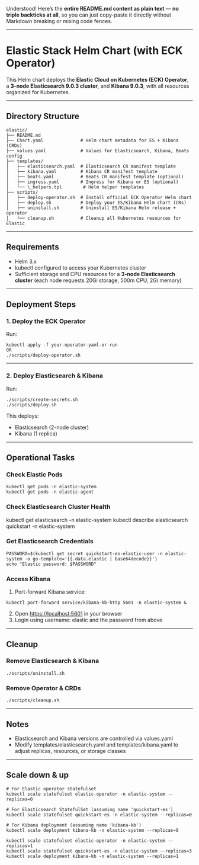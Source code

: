 Understood! Here’s the **entire README.md content as plain text** — **no triple backticks at all**, so you can just copy-paste it directly without Markdown breaking or mixing code fences.

---

# Elastic Stack Helm Chart (with ECK Operator)

This Helm chart deploys the **Elastic Cloud on Kubernetes (ECK) Operator**, a **3-node Elasticsearch 9.0.3 cluster**, and **Kibana 9.0.3**, with all resources organized for Kubernetes.

---

## Directory Structure

```
elastic/
├── README.md
├── Chart.yaml              # Helm chart metadata for ES + Kibana (CRDs)
├── values.yaml             # Values for Elasticsearch, Kibana, Beats config
├── templates/
│   ├── elasticsearch.yaml  # Elasticsearch CR manifest template
│   ├── kibana.yaml         # Kibana CR manifest template
│   ├── beats.yaml          # Beats CR manifest template (optional)
│   ├── ingress.yaml        # Ingress for Kibana or ES (optional)
│   └── \_helpers.tpl        # Helm helper templates
├── scripts/
│   ├── deploy-operator.sh  # Install official ECK Operator Helm chart
│   ├── deploy.sh           # Deploy your ES/Kibana Helm chart (CRs)
│   ├── uninstall.sh        # Uninstall ES/Kibana Helm release + operator
│   └── cleanup.sh          # Cleanup all Kubernetes resources for Elastic
```
---

## Requirements

* Helm 3.x
* kubectl configured to access your Kubernetes cluster
* Sufficient storage and CPU resources for a **3-node Elasticsearch cluster**
  (each node requests 20Gi storage, 500m CPU, 2Gi memory)

---

## Deployment Steps

### 1. Deploy the ECK Operator

Run:
```
kubectl apply -f your-operator-yaml-or-run
OR
./scripts/deploy-operator.sh
```
---

### 2. Deploy Elasticsearch & Kibana

Run:
```
./scripts/create-secrets.sh
./scripts/deploy.sh
```
This deploys:

* Elasticsearch (2-node cluster)
* Kibana (1 replica)

---

## Operational Tasks

### Check Elastic Pods
```
kubectl get pods -n elastic-system
kubectl get pods -n elastic-agent
```
### Check Elasticsearch Cluster Health

kubectl get elasticsearch -n elastic-system
kubectl describe elasticsearch quickstart -n elastic-system

### Get Elasticsearch Credentials

```
PASSWORD=$(kubectl get secret quickstart-es-elastic-user -n elastic-system -o go-template='{{.data.elastic | base64decode}}')
echo "Elastic password: $PASSWORD"
```

### Access Kibana

1. Port-forward Kibana service:
```
kubectl port-forward service/kibana-kb-http 5601 -n elastic-system &
```
2. Open [https://localhost:5601](https://localhost:5601) in your browser
3. Login using username: elastic and the password from above

---

## Cleanup

### Remove Elasticsearch & Kibana
```
./scripts/uninstall.sh
```
### Remove Operator & CRDs
```
./scripts/cleanup.sh
```
---

## Notes

* Elasticsearch and Kibana versions are controlled via values.yaml
* Modify templates/elasticsearch.yaml and templates/kibana.yaml to adjust replicas, resources, or storage classes

---

## Scale down & up

```
# For Elastic operator statefulset
kubectl scale statefulset elastic-operator -n elastic-system --replicas=0

# For Elasticsearch StatefulSet (assuming name 'quickstart-es')
kubectl scale statefulset quickstart-es -n elastic-system --replicas=0

# For Kibana deployment (assuming name 'kibana-kb')
kubectl scale deployment kibana-kb -n elastic-system --replicas=0

```

```
kubectl scale statefulset elastic-operator -n elastic-system --replicas=1
kubectl scale statefulset quickstart-es -n elastic-system --replicas=3
kubectl scale deployment kibana-kb -n elastic-system --replicas=1
```
